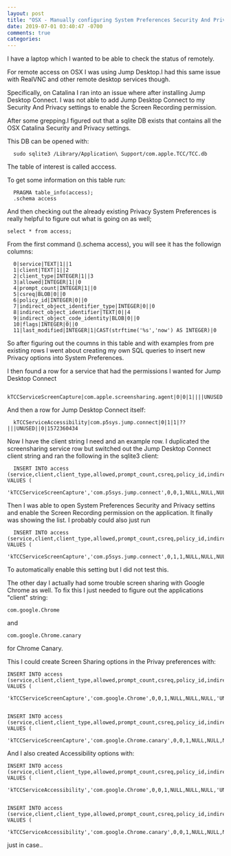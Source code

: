 ```yaml
---
layout: post
title: "OSX - Manually configuring System Preferences Security And Privacy settings"
date: 2019-07-01 03:40:47 -0700
comments: true
categories:
---
```


I have a laptop which I wanted to be able to check the status of remotely.

For remote access on OSX I was using Jump Desktop.I had this same issue with RealVNC and other remote desktop services though.

Specifically, on Catalina I ran into an issue where after installing Jump Desktop Connect. I was not able to add Jump Desktop Connect to my Security And Privacy settings to enable the Screen Recording permission.

After some grepping.I figured out that a sqlite DB exists that contains all the OSX Catalina Security and Privacy settings.

This DB can be opened with:
```
  sudo sqlite3 /Library/Application\ Support/com.apple.TCC/TCC.db
```
The table of interest is called acccess.

To get some information on this table run:
```
  PRAGMA table_info(access);
  .schema access
```

And then checking out the already existing Privacy System Preferences is really helpful to figure out what is going on as well;

```
select * from access;
```


From the first command ().schema access), you will see it has the followign columns:
```
  0|service|TEXT|1||1
  1|client|TEXT|1||2
  2|client_type|INTEGER|1||3
  3|allowed|INTEGER|1||0
  4|prompt_count|INTEGER|1||0
  5|csreq|BLOB|0||0
  6|policy_id|INTEGER|0||0
  7|indirect_object_identifier_type|INTEGER|0||0
  8|indirect_object_identifier|TEXT|0||4
  9|indirect_object_code_identity|BLOB|0||0
  10|flags|INTEGER|0||0
  11|last_modified|INTEGER|1|CAST(strftime('%s','now') AS INTEGER)|0
```


So after figuring out the coumns in this table and with examples from pre existing rows I went about creating my own SQL queries to insert new Privacy options into System Preferences.


I then found a row for a service that had the permissions I wanted for Jump Desktop Connect
```
  kTCCServiceScreenCapture|com.apple.screensharing.agent|0|0|1||||UNUSED||0|1573525900
```
And then a row for Jump Desktop Connect itself:
```
  kTCCServiceAccessibility|com.p5sys.jump.connect|0|1|1|??|||UNUSED||0|1572360434
```
Now I have the client string I need and an example row. I duplicated the screensharing service row but switched out the Jump Desktop Connect client string and ran the following in the sqlite3 client:
```
  INSERT INTO access (service,client,client_type,allowed,prompt_count,csreq,policy_id,indirect_object_identifier_type,indirect_object_identifier,indirect_object_code_identity,flags,last_modified) VALUES (
  'kTCCServiceScreenCapture','com.p5sys.jump.connect',0,0,1,NULL,NULL,NULL,'UNUSED',NULL,0,1573525900);
```
Then I was able to open System Preferences Security and Privacy settins and enable the Screen Recording permission on the application. It finally was showing the list. I probably could also just run

```
  INSERT INTO access (service,client,client_type,allowed,prompt_count,csreq,policy_id,indirect_object_identifier_type,indirect_object_identifier,indirect_object_code_identity,flags,last_modified) VALUES (
  'kTCCServiceScreenCapture','com.p5sys.jump.connect',0,1,1,NULL,NULL,NULL,'UNUSED',NULL,0,1573525900);
```
To automatically enable this setting but I did not test this.




The other day I actually had some trouble screen sharing with Google Chrome as well. To fix this I just needed to figure out the applications "client" string:

```
com.google.Chrome
```
and
```
com.google.Chrome.canary
```
for Chrome Canary.

This I could create Screen Sharing options in the Privay preferences with:

```
INSERT INTO access (service,client,client_type,allowed,prompt_count,csreq,policy_id,indirect_object_identifier_type,indirect_object_identifier,indirect_object_code_identity,flags,last_modified) VALUES (
  'kTCCServiceScreenCapture','com.google.Chrome',0,0,1,NULL,NULL,NULL,'UNUSED',NULL,0,1573525900);


INSERT INTO access (service,client,client_type,allowed,prompt_count,csreq,policy_id,indirect_object_identifier_type,indirect_object_identifier,indirect_object_code_identity,flags,last_modified) VALUES (
  'kTCCServiceScreenCapture','com.google.Chrome.canary',0,0,1,NULL,NULL,NULL,'UNUSED',NULL,0,1573525900);
```


And I also created Accessibility options with:

```
INSERT INTO access (service,client,client_type,allowed,prompt_count,csreq,policy_id,indirect_object_identifier_type,indirect_object_identifier,indirect_object_code_identity,flags,last_modified) VALUES (
  'kTCCServiceAccessibility','com.google.Chrome',0,0,1,NULL,NULL,NULL,'UNUSED',NULL,0,1573525900);


INSERT INTO access (service,client,client_type,allowed,prompt_count,csreq,policy_id,indirect_object_identifier_type,indirect_object_identifier,indirect_object_code_identity,flags,last_modified) VALUES (
  'kTCCServiceAccessibility','com.google.Chrome.canary',0,0,1,NULL,NULL,NULL,'UNUSED',NULL,0,1573525900);
```

just in case..